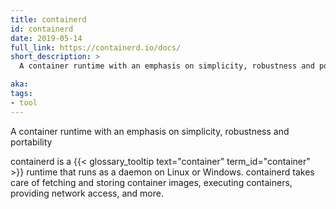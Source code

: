 ```yaml
---
title: containerd
id: containerd
date: 2019-05-14
full_link: https://containerd.io/docs/
short_description: >
  A container runtime with an emphasis on simplicity, robustness and portability

aka:
tags:
- tool
---
```

 A container runtime with an emphasis on simplicity, robustness and portability

<!--more-->

containerd is a {{< glossary_tooltip text="container" term_id="container" >}} runtime
that runs as a daemon on Linux or Windows. containerd takes care of fetching and
storing container images, executing containers, providing network access, and more.

